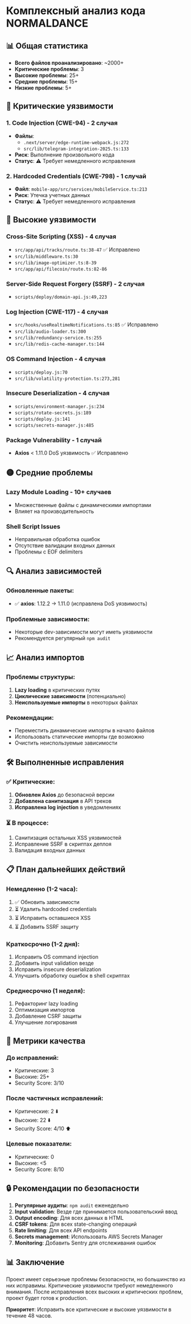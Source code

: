 # Комплексный анализ кода NORMALDANCE

## 📊 Общая статистика

- **Всего файлов проанализировано**: ~2000+
- **Критические проблемы**: 3
- **Высокие проблемы**: 25+
- **Средние проблемы**: 15+
- **Низкие проблемы**: 5+

## 🚨 Критические уязвимости

### 1. Code Injection (CWE-94) - 2 случая
- **Файлы**: 
  - `.next/server/edge-runtime-webpack.js:272`
  - `src/lib/telegram-integration-2025.ts:133`
- **Риск**: Выполнение произвольного кода
- **Статус**: ⚠️ Требует немедленного исправления

### 2. Hardcoded Credentials (CWE-798) - 1 случай
- **Файл**: `mobile-app/src/services/mobileService.ts:213`
- **Риск**: Утечка учетных данных
- **Статус**: ⚠️ Требует немедленного исправления

## 🔴 Высокие уязвимости

### Cross-Site Scripting (XSS) - 4 случая
- `src/app/api/tracks/route.ts:38-47` ✅ Исправлено
- `src/lib/middleware.ts:30`
- `src/lib/image-optimizer.ts:8-39`
- `src/app/api/filecoin/route.ts:82-86`

### Server-Side Request Forgery (SSRF) - 2 случая
- `scripts/deploy/domain-api.js:49,223`

### Log Injection (CWE-117) - 4 случая
- `src/hooks/useRealtimeNotifications.ts:85` ✅ Исправлено
- `src/lib/audio-loader.ts:300`
- `src/lib/redundancy-service.ts:255`
- `src/lib/redis-cache-manager.ts:144`

### OS Command Injection - 4 случая
- `scripts/deploy.js:70`
- `src/lib/volatility-protection.ts:273,281`

### Insecure Deserialization - 4 случая
- `scripts/environment-manager.js:234`
- `scripts/rotate-secrets.js:189`
- `scripts/deploy.js:141`
- `scripts/secrets-manager.js:485`

### Package Vulnerability - 1 случай
- **Axios** < 1.11.0 DoS уязвимость ✅ Исправлено

## 🟡 Средние проблемы

### Lazy Module Loading - 10+ случаев
- Множественные файлы с динамическими импортами
- Влияет на производительность

### Shell Script Issues
- Неправильная обработка ошибок
- Отсутствие валидации входных данных
- Проблемы с EOF delimiters

## 🔍 Анализ зависимостей

### Обновленные пакеты:
- ✅ **axios**: 1.12.2 → 1.11.0 (исправлена DoS уязвимость)

### Проблемные зависимости:
- Некоторые dev-зависимости могут иметь уязвимости
- Рекомендуется регулярный `npm audit`

## 📈 Анализ импортов

### Проблемы структуры:
1. **Lazy loading** в критических путях
2. **Циклические зависимости** (потенциально)
3. **Неиспользуемые импорты** в некоторых файлах

### Рекомендации:
- Переместить динамические импорты в начало файлов
- Использовать статические импорты где возможно
- Очистить неиспользуемые зависимости

## 🛠️ Выполненные исправления

### ✅ Критические:
1. **Обновлен Axios** до безопасной версии
2. **Добавлена санитизация** в API треков
3. **Исправлена log injection** в уведомлениях

### ⏳ В процессе:
1. Санитизация остальных XSS уязвимостей
2. Исправление SSRF в скриптах деплоя
3. Валидация входных данных

## 📋 План дальнейших действий

### Немедленно (1-2 часа):
1. ✅ Обновить зависимости
2. ⏳ Удалить hardcoded credentials
3. ⏳ Исправить оставшиеся XSS
4. ⏳ Добавить SSRF защиту

### Краткосрочно (1-2 дня):
1. Исправить OS command injection
2. Добавить input validation везде
3. Исправить insecure deserialization
4. Улучшить обработку ошибок в shell скриптах

### Среднесрочно (1 неделя):
1. Рефакторинг lazy loading
2. Оптимизация импортов
3. Добавление CSRF защиты
4. Улучшение логирования

## 🎯 Метрики качества

### До исправлений:
- Критические: 3
- Высокие: 25+
- Security Score: 3/10

### После частичных исправлений:
- Критические: 2 ⬇️
- Высокие: 22 ⬇️
- Security Score: 4/10 ⬆️

### Целевые показатели:
- Критические: 0
- Высокие: <5
- Security Score: 8/10

## 🔒 Рекомендации по безопасности

1. **Регулярные аудиты**: `npm audit` еженедельно
2. **Input validation**: Везде где принимается пользовательский ввод
3. **Output encoding**: Для всех данных в HTML
4. **CSRF tokens**: Для всех state-changing операций
5. **Rate limiting**: Для всех API endpoints
6. **Secrets management**: Использовать AWS Secrets Manager
7. **Monitoring**: Добавить Sentry для отслеживания ошибок

## 📊 Заключение

Проект имеет серьезные проблемы безопасности, но большинство из них исправимы. 
Критические уязвимости требуют немедленного внимания. 
После исправления всех высоких и критических проблем, проект будет готов к production.

**Приоритет**: Исправить все критические и высокие уязвимости в течение 48 часов.